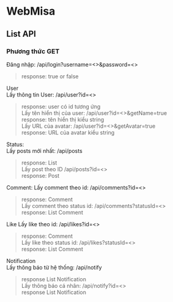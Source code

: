 # WebMisa
## List API
### Phương thức GET

Đăng nhập: /api/login?username=<>&password=<><br/>
>	response: true or false<br/>

User<br/>
Lấy thông tin User: /api/user?id=<><br/> 
>	response: user có id tương ứng<br/> 
Lấy tên hiển thị của user: /api/user?id=<>&getName=true<br/> 
>	response: tên hiển thị kiểu string<br/>
Lấy URL của avatar: /api/user?id=<>&getAvatar=true<br/>
>	response: URL của avatar kiểu string<br/>

Status:<br/>
Lấy posts mới nhất: /api/posts<br/>
>	response: List<Post><br/>
Lấy post theo ID /api/posts?id=<><br/>
>	response: Post<br/>

Comment:
Lấy comment theo id: /api/comments?id=<><br/>
>	response: Comment<br/>
Lấy comment theo status id: /api/comments?statusId=<><br/>
>	response: List Comment <br/>

Like
Lấy like theo id: /api/likes?id=<><br/>
>	response: Comment<br/>
Lấy like theo status id: /api/likes?statusId=<><br/>
>	response: List Comment <br/>
	
Notification<br/>
Lấy thông báo từ hệ thống: /api/notify<br/>
>	response List Notification <br/>
Lấy thông báo cá nhân: /api/notify?id=<><br/>
>	response List Notification <br/>
